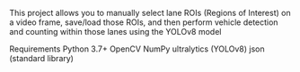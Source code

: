 This project allows you to manually select lane ROIs (Regions of Interest) on a video frame, save/load those ROIs, and then perform vehicle detection and counting within those lanes using the YOLOv8 model

Requirements
Python 3.7+
OpenCV
NumPy
ultralytics (YOLOv8)
json (standard library)
